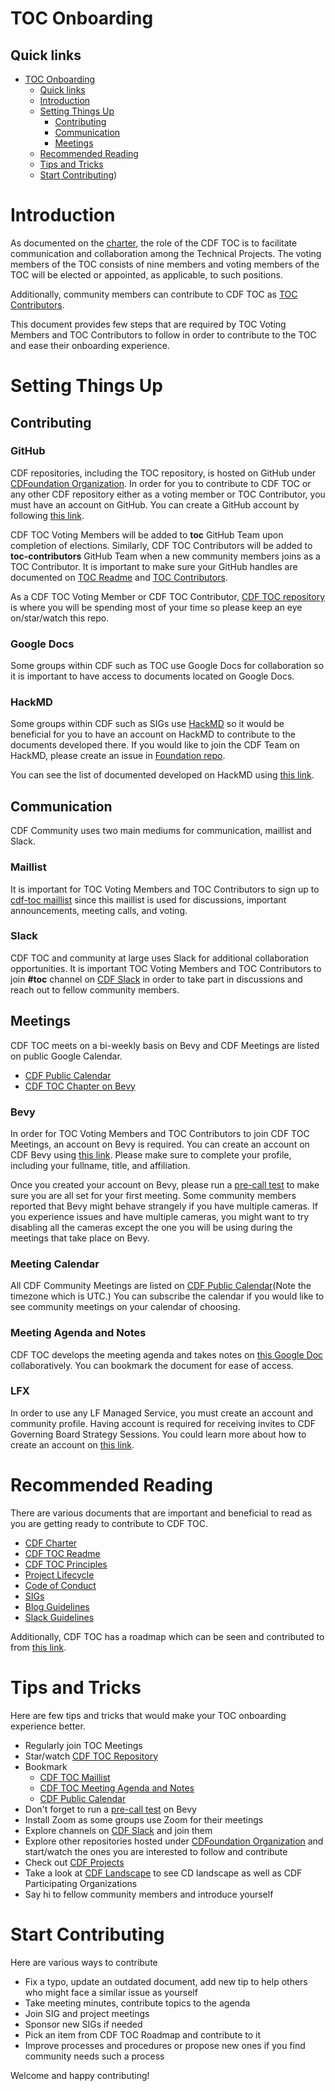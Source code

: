 # TOC Onboarding

## Quick links

- [TOC Onboarding](#toc-onboarding)
  - [Quick links](#quick-links)
  - [Introduction](#introduction)
  - [Setting Things Up](#setting-things-up)
    - [Contributing](#contributing)
    - [Communication](#communication)
    - [Meetings](#meetings)
  - [Recommended Reading](#recommended-reading)
  - [Tips and Tricks](#tips-and-tricks)
  - [Start Contributing](#start-contributing))

# Introduction

As documented on the [charter](https://github.com/cdfoundation/charter/blob/master/CHARTER.md#7-technical-oversight-committee-toc), the role of the CDF TOC is to facilitate communication and collaboration among the Technical Projects.
The voting members of the TOC consists of nine members and voting members of the TOC will be elected or appointed, as applicable, to such positions.

Additionally, community members can contribute to CDF TOC as [TOC Contributors](https://github.com/cdfoundation/toc/blob/master/CONTRIBUTING.md#toc-contributors).

This document provides few steps that are required by TOC Voting Members and TOC Contributors to follow in order to contribute to the TOC and ease their onboarding experience.

# Setting Things Up

## Contributing

### GitHub

CDF repositories, including the TOC repository, is hosted on GitHub under [CDFoundation Organization](https://github.com/cdfoundation).
In order for you to contribute to CDF TOC or any other CDF repository either as a voting member or TOC Contributor, you must have an account on GitHub.
You can create a GitHub account by following [this link](https://github.com/join).

CDF TOC Voting Members will be added to **toc** GitHub Team upon completion of elections.
Similarly, CDF TOC Contributors will be added to **toc-contributors** GitHub Team when a new community members joins as a TOC Contributor.
It is important to make sure your GitHub handles are documented on [TOC Readme](https://github.com/cdfoundation/toc#members) and [TOC Contributors](https://github.com/cdfoundation/toc/blob/master/CONTRIBUTORS.md).

As a CDF TOC Voting Member or CDF TOC Contributor, [CDF TOC repository](https://github.com/cdfoundation/toc) is where you will be spending most of your time so please keep an eye on/star/watch this repo.

### Google Docs

Some groups within CDF such as TOC use Google Docs for collaboration so it is important to have access to documents located on Google Docs.

### HackMD

Some groups within CDF such as SIGs use [HackMD](https://hackmd.io/team/cdfoundation?nav=overview) so it would be beneficial for you to have an account on HackMD to contribute to the documents developed there.
If you would like to join the CDF Team on HackMD, please create an issue in [Foundation repo](https://github.com/cdfoundation/foundation/issues).

You can see the list of documented developed on HackMD using [this link](https://hackmd.io/@cdfoundation/Sy6QIeu3c).

## Communication

CDF Community uses two main mediums for communication, maillist and Slack.

### Maillist

It is important for TOC Voting Members and TOC Contributors to sign up to [cdf-toc maillist](https://lists.cd.foundation/g/cdf-toc) since this maillist is used for discussions, important announcements, meeting calls, and voting.

### Slack

CDF TOC and community at large uses Slack for additional collaboration opportunities.
It is important TOC Voting Members and TOC Contributors to join **#toc** channel on [CDF Slack](https://join.slack.com/t/cdeliveryfdn/shared_invite/zt-nwc0jjd0-G65oEpv5ynFfPD5oOX5Ogg) in order to take part in discussions and reach out to fellow community members.

## Meetings

CDF TOC meets on a bi-weekly basis on Bevy and CDF Meetings are listed on public Google Calendar.

- [CDF Public Calendar](https://calendar.google.com/calendar/embed?src=linuxfoundation.org_mhf0kmgedn67ihni8r129avp24%40group.calendar.google.comh)
- [CDF TOC Chapter on Bevy](https://community.cd.foundation/technical-oversight-committee-toc/)

### Bevy

In order for TOC Voting Members and TOC Contributors to join CDF TOC Meetings, an account on Bevy is required.
You can create an account on CDF Bevy using [this link](https://community.cd.foundation/).
Please make sure to complete your profile, including your fullname, title, and affiliation.

Once you created your account on Bevy, please run a [pre-call test](https://tokbox.com/developer/tools/precall/) to make sure you are all set for your first meeting.
Some community members reported that Bevy might behave strangely if you have multiple cameras.
If you experience issues and have multiple cameras, you might want to try disabling all the cameras except the one you will be using during the meetings that take place on Bevy.

### Meeting Calendar

All CDF Community Meetings are listed on [CDF Public Calendar](https://calendar.google.com/calendar/embed?src=linuxfoundation.org_mhf0kmgedn67ihni8r129avp24%40group.calendar.google.com&ctz=UTC)(Note the timezone which is UTC.)
You can subscribe the calendar if you would like to see community meetings on your calendar of choosing.

### Meeting Agenda and Notes

CDF TOC develops the meeting agenda and takes notes on [this Google Doc](https://docs.google.com/document/d/1uBHar55fTInWF9Li4t0lyG3tTC8BRLU0FfBfsgk_Jrs/edit?ts=5c9580be#heading=h.en8cy6hno0c6) collaboratively.
You can bookmark the document for ease of access.

### LFX

In order to use any LF Managed Service, you must create an account and community profile.
Having account is required for receiving invites to CDF Governing Board Strategy Sessions.
You could learn more about how to create an account on [this link](https://docs.linuxfoundation.org/lfx/sso/create-an-account).

# Recommended Reading

There are various documents that are important and beneficial to read as you are getting ready to contribute to CDF TOC.

* [CDF Charter](https://github.com/cdfoundation/charter/blob/master/CHARTER.md)
* [CDF TOC Readme](https://github.com/cdfoundation/toc#cdf-toc)
* [CDF TOC Principles](https://github.com/cdfoundation/toc/blob/master/PRINCIPLES.md)
* [Project Lifecycle](https://github.com/cdfoundation/toc/blob/master/PROJECT_LIFECYCLE.md)
* [Code of Conduct](https://github.com/cdfoundation/.github/blob/main/CODE_OF_CONDUCT.md)
* [SIGs](https://github.com/cdfoundation/toc/tree/master/sigs)
* [Blog Guidelines](https://github.com/cdfoundation/foundation/blob/master/blog-guidelines.md)
* [Slack Guidelines](https://github.com/cdfoundation/foundation/blob/master/slack-guidelines.md)

Additionally, CDF TOC has a roadmap which can be seen and contributed to from [this link](https://github.com/cdfoundation/toc/projects/7).

# Tips and Tricks

Here are few tips and tricks that would make your TOC onboarding experience better.

* Regularly join TOC Meetings
* Star/watch [CDF TOC Repository](https://github.com/cdfoundation/toc)
* Bookmark
  * [CDF TOC Maillist](https://lists.cd.foundation/g/cdf-toc)
  * [CDF TOC Meeting Agenda and Notes](https://docs.google.com/document/d/1uBHar55fTInWF9Li4t0lyG3tTC8BRLU0FfBfsgk_Jrs/edit?ts=5c9580be#heading=h.en8cy6hno0c6)
  * [CDF Public Calendar](https://calendar.google.com/calendar/embed?src=linuxfoundation.org_mhf0kmgedn67ihni8r129avp24%40group.calendar.google.com&ctz=UTC)
* Don't forget to run a [pre-call test](https://tokbox.com/developer/tools/precall/) on Bevy
* Install Zoom as some groups use Zoom for their meetings
* Explore channels on [CDF Slack](https://join.slack.com/t/cdeliveryfdn/shared_invite/zt-nwc0jjd0-G65oEpv5ynFfPD5oOX5Ogg) and join them
* Explore other repositories hosted under [CDFoundation Organization](https://github.com/cdfoundation) and start/watch the ones you are interested to follow and contribute
* Check out [CDF Projects](https://cd.foundation/projects/)
* Take a look at [CDF Landscape](https://landscape.cd.foundation/) to see CD landscape as well as CDF Participating Organizations
* Say hi to fellow community members and introduce yourself

# Start Contributing

Here are various ways to contribute

* Fix a typo, update an outdated document, add new tip to help others who might face a similar issue as yourself
* Take meeting minutes, contribute topics to the agenda
* Join SIG and project meetings
* Sponsor new SIGs if needed
* Pick an item from CDF TOC Roadmap and contribute to it
* Improve processes and procedures or propose new ones if you find community needs such a process

Welcome and happy contributing!
